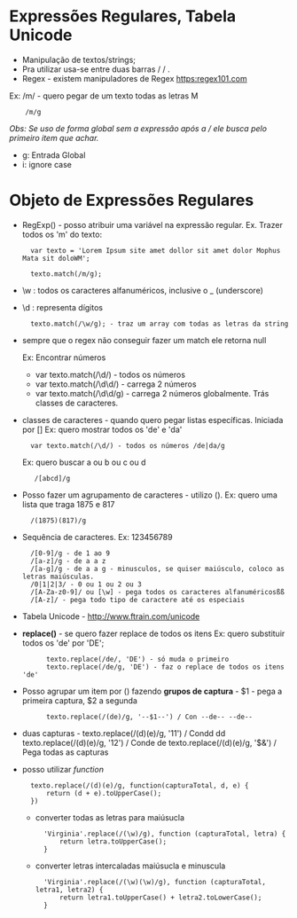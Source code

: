 # Expressões Regulares, Tabela Unicode

* Manipulação de textos/strings;
* Pra utilizar usa-se entre duas barras / / .
* Regex - existem manipuladores de Regex <https:regex101.com>

Ex: /m/ - quero pegar de um texto todas as letras M

        /m/g

_Obs: Se uso de forma global sem a expressão após a / ele busca pelo primeiro item que achar._

- g: Entrada Global
- i: ignore case

# Objeto de Expressões Regulares

* RegExp() - posso atribuir uma variável na expressão regular. 
    Ex. Trazer todos os 'm' do texto:

        var texto = 'Lorem Ipsum site amet dollor sit amet dolor Mophus Mata sit doloWM';

        texto.match(/m/g);

* \w : todos os caracteres alfanuméricos, inclusive o _ (underscore)
* \d : representa dígitos

        texto.match(/\w/g); - traz um array com todas as letras da string
* sempre que o regex não conseguir fazer um match ele retorna null

    Ex: Encontrar números  
    -  var texto.match(/\d/) - todos os números
    - var texto.match(/\d\d/) - carrega 2 números
    - var texto.match(/\d\d/g) - carrega 2 números globalmente. Trás classes de caracteres.


* classes de caracteres - quando quero pegar listas específicas. Iniciada por []
    Ex: quero mostrar todos os 'de' e 'da'

        var texto.match(/\d/) - todos os números /de|da/g
    
    
    Ex: quero buscar a ou b ou c ou d
    
         /[abcd]/g

* Posso fazer um agrupamento de caracteres - utilizo (). 
    Ex: quero uma lista que traga 1875 e 817

        /(1875)(817)/g

* Sequência de caracteres. Ex: 123456789

        /[0-9]/g - de 1 ao 9
        /[a-z]/g - de a a z 
        /[a-g]/g - de a a g - minusculos, se quiser maiúsculo, coloco as letras maiúsculas. 
        /0|1|2|3/ - 0 ou 1 ou 2 ou 3
        /[A-Za-z0-9]/ ou [\w] - pega todos os caracteres alfanuméricosßß
        /[A-z]/ - pega todo tipo de caractere até os especiais

* Tabela Unicode -  <http://www.ftrain.com/unicode>

* **replace()** - se quero fazer replace de todos os itens
    Ex: quero substituir todos os 'de' por 'DE';

            texto.replace(/de/, 'DE') - só muda o primeiro
            texto.replace(/de/g, 'DE') - faz o replace de todos os itens 'de'

* Posso agrupar um item por () fazendo **grupos de captura** - $1 - pega a primeira captura, $2 a segunda

            texto.replace(/(de)/g, '--$1--') / Con --de-- --de--

* duas capturas - 
            texto.replace(/(d)(e)/g, '$1$1') / Condd dd
            texto.replace(/(d)(e)/g, '$1$2') / Conde de
            texto.replace(/(d)(e)/g, '$&') / Pega todas as capturas 

* posso utilizar _function_

        texto.replace(/(d)(e)/g, function(capturaTotal, d, e) {
            return (d + e).toUpperCase();
        })

    - converter todas as letras para maiúsucla

            'Virginia'.replace(/(\w)/g), function (capturaTotal, letra) {
                return letra.toUpperCase();
            }
    - converter letras intercaladas maiúsucla e minuscula
            
            'Virginia'.replace(/(\w)(\w)/g), function (capturaTotal, letra1, letra2) {
                return letra1.toUpperCase() + letra2.toLowerCase();
            }